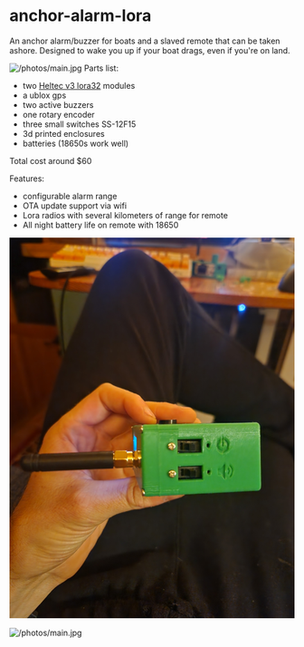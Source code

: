 # anchor-alarm-lora
An anchor alarm/buzzer for boats and a slaved remote that can be taken ashore. Designed to wake you up if your boat drags, even if you're on land.  

![/photos/main.jpg](/photos/main.jpg)
Parts list:

*  two [Heltec v3 lora32](https://www.aliexpress.us/item/2251832685763835.html?spm=a2g0o.productlist.main.1.31a9307bN2O9fK&algo_pvid=978f6b42-383b-4d01-9f4e-9d71b7abb9e1&algo_exp_id=978f6b42-383b-4d01-9f4e-9d71b7abb9e1-0&pdp_npi=4%40dis%21USD%2116.59%2116.59%21%21%2116.59%21%21%402103225216946419514495528e2494%2112000031557075306%21sea%21US%21823955661%21S&curPageLogUid=WJqVr336LLbz)
modules
* a ublox gps
* two active buzzers
* one rotary encoder
* three small switches SS-12F15
* 3d printed enclosures
* batteries (18650s work well)

Total cost around $60

Features:

* configurable alarm range
* OTA update support via wifi
* Lora radios with several kilometers of range for remote
* All night battery life on remote with 18650
  
  
![/photos/main.jpg](/photos/side.jpg)

![/photos/main.jpg](/photos/open.jpg)
